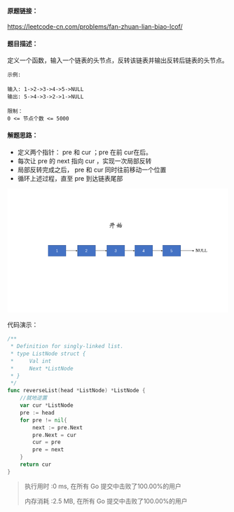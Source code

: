 ####  原题链接：

https://leetcode-cn.com/problems/fan-zhuan-lian-biao-lcof/



#### 题目描述：

定义一个函数，输入一个链表的头节点，反转该链表并输出反转后链表的头节点。

```
示例:

输入: 1->2->3->4->5->NULL
输出: 5->4->3->2->1->NULL

限制：
0 <= 节点个数 <= 5000
```



#### 解题思路：

- 定义两个指针： pre 和 cur ；pre 在前 cur在后。
- 每次让 pre 的 next 指向 cur ，实现一次局部反转
- 局部反转完成之后， pre 和 cur 同时往前移动一个位置
- 循环上述过程，直至 pre 到达链表尾部

![img](image/9ce26a709147ad9ce6152d604efc1cc19a33dc5d467ed2aae5bc68463fdd2888.gif)

代码演示：

```go
/**
 * Definition for singly-linked list.
 * type ListNode struct {
 *     Val int
 *     Next *ListNode
 * }
 */
func reverseList(head *ListNode) *ListNode {
    //就地逆置
    var cur *ListNode
    pre := head
    for pre != nil{
        next := pre.Next
        pre.Next = cur
        cur = pre
        pre = next
    }
    return cur
}
```

> 执行用时 :0 ms, 在所有 Go 提交中击败了100.00%的用户
>
> 内存消耗 :2.5 MB, 在所有 Go 提交中击败了100.00%的用户